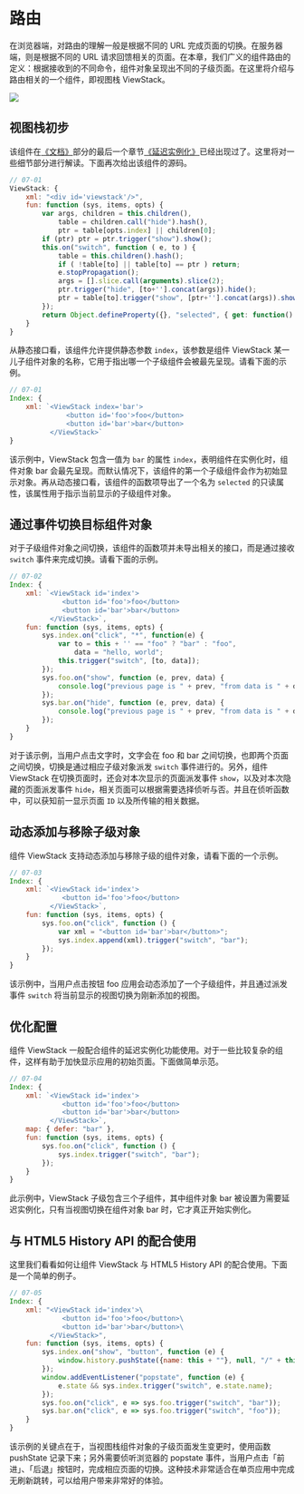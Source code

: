 # 路由

在浏览器端，对路由的理解一般是根据不同的 URL 完成页面的切换。在服务器端，则是根据不同的 URL 请求回馈相关的页面。在本章，我们广义的组件路由的定义：根据接收到的不同命令，组件对象呈现出不同的子级页面。在这里将介绍与路由相关的一个组件，即视图栈 ViewStack。

<img src="/img/viewstack.png" class="img-responsive"/>

## 视图栈初步

该组件在[《文档》](http://xmlplus.cn/docs)部分的最后一个章节[《延迟实例化》](http://xmlplus.cn/docs#延迟实例化)已经出现过了。这里将对一些细节部分进行解读。下面再次给出该组件的源码。

```js
// 07-01
ViewStack: { 
    xml: "<div id='viewstack'/>",
    fun: function (sys, items, opts) {
        var args, children = this.children(),
            table = children.call("hide").hash(),
            ptr = table[opts.index] || children[0];
        if (ptr) ptr = ptr.trigger("show").show();
        this.on("switch", function ( e, to ) {
            table = this.children().hash();
            if ( !table[to] || table[to] == ptr ) return;
            e.stopPropagation();
            args = [].slice.call(arguments).slice(2);
            ptr.trigger("hide", [to+''].concat(args)).hide();
            ptr = table[to].trigger("show", [ptr+''].concat(args)).show();
        });
        return Object.defineProperty({}, "selected", { get: function() {return ptr;}});
    }
}
```

从静态接口看，该组件允许提供静态参数 `index`，该参数是组件 ViewStack 某一儿子组件对象的名称，它用于指出哪一个子级组件会被最先呈现。请看下面的示例。

```js
// 07-01
Index: {
    xml: `<ViewStack index='bar'>
              <button id='foo'>foo</button>
              <button id='bar'>bar</button>
          </ViewStack>`
}
```

该示例中，ViewStack 包含一值为 `bar` 的属性 `index`，表明组件在实例化时，组件对象 bar 会最先呈现。而默认情况下，该组件的第一个子级组件会作为初始显示对象。再从动态接口看，该组件的函数项导出了一个名为 `selected` 的只读属性，该属性用于指示当前显示的子级组件对象。

## 通过事件切换目标组件对象

对于子级组件对象之间切换，该组件的函数项并未导出相关的接口，而是通过接收 `switch` 事件来完成切换。请看下面的示例。

```js
// 07-02
Index: {
    xml: `<ViewStack id='index'>
             <button id='foo'>foo</button>
             <button id='bar'>bar</button>
          </ViewStack>`,
    fun: function (sys, items, opts) {
        sys.index.on("click", "*", function(e) {
            var to = this + '' == "foo" ? "bar" : "foo",
                data = "hello, world";
            this.trigger("switch", [to, data]);
        });
        sys.foo.on("show", function (e, prev, data) {
            console.log("previous page is " + prev, "from data is " + data);
        });
        sys.bar.on("hide", function (e, prev, data) {
            console.log("previous page is " + prev, "from data is " + data);
        });
    }
}
```

对于该示例，当用户点击文字时，文字会在 foo 和 bar 之间切换，也即两个页面之间切换，切换是通过相应子级对象派发 `switch` 事件进行的。另外，组件 ViewStack 在切换页面时，还会对本次显示的页面派发事件 `show`，以及对本次隐藏的页面派发事件 `hide`，相关页面可以根据需要选择侦听与否。并且在侦听函数中，可以获知前一显示页面 `ID` 以及所传输的相关数据。

## 动态添加与移除子级对象

组件 ViewStack 支持动态添加与移除子级的组件对象，请看下面的一个示例。

```js
// 07-03
Index: {
    xml: `<ViewStack id='index'>
             <button id='foo'>foo</button>
          </ViewStack>`,
    fun: function (sys, items, opts) {
        sys.foo.on("click", function () {
            var xml = "<button id='bar'>bar</button>";
            sys.index.append(xml).trigger("switch", "bar");
        });
    }
}
```

该示例中，当用户点击按钮 foo 应用会动态添加了一个子级组件，并且通过派发事件 `switch` 将当前显示的视图切换为刚新添加的视图。

## 优化配置

组件 ViewStack 一般配合组件的延迟实例化功能使用。对于一些比较复杂的组件，这样有助于加快显示应用的初始页面。下面做简单示范。

```js
// 07-04
Index: {
    xml: `<ViewStack id='index'>
             <button id='foo'>foo</button>
             <button id='bar'>bar</button>
          </ViewStack>`,
	map: { defer: "bar" },
    fun: function (sys, items, opts) {
        sys.foo.on("click", function () {
            sys.index.trigger("switch", "bar");
        });
    }
}
```

此示例中，ViewStack 子级包含三个子组件，其中组件对象 bar 被设置为需要延迟实例化，只有当视图切换在组件对象 bar 时，它才真正开始实例化。

## 与 HTML5 History API 的配合使用

这里我们看看如何让组件 ViewStack 与 HTML5 History API 的配合使用。下面是一个简单的例子。

```js
// 07-05
Index: {
    xml: "<ViewStack id='index'>\
             <button id='foo'>foo</button>\
             <button id='bar'>bar</button>\
          </ViewStack>",
    fun: function (sys, items, opts) {
        sys.index.on("show", "button", function (e) { 
            window.history.pushState({name: this + ""}, null, "/" + this);
        });
        window.addEventListener("popstate", function (e) {
            e.state && sys.index.trigger("switch", e.state.name);
        });
        sys.foo.on("click", e => sys.foo.trigger("switch", "bar"));
        sys.bar.on("click", e => sys.foo.trigger("switch", "foo"));
    }
}
```

该示例的关键点在于，当视图栈组件对象的子级页面发生变更时，使用函数 pushState 记录下来；另外需要侦听浏览器的 popstate 事件，当用户点击「前进」、「后退」按钮时，完成相应页面的切换。这种技术非常适合在单页应用中完成无刷新跳转，可以给用户带来非常好的体验。